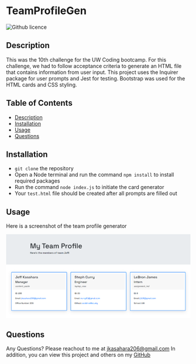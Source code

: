 # TeamProfileGen

![Github licence](http://img.shields.io/badge/license-MIT-blue.svg)
  
  
## Description
This was the 10th challenge for the UW Coding bootcamp.  For this challenge, we had to follow acceptance criteria to generate an HTML file that contains 
information from user input. This project uses the Inquirer package for user prompts and Jest for testing. Bootstrap was used for the HTML cards and CSS styling.
  
## Table of Contents
* [Description](#description)
* [Installation](#installation)
* [Usage](#usage)
* [Questions](#questions)
  
## Installation
* ``git clone`` the repository
* Open a Node terminal and run the command ``npm install`` to install required packages
* Run the command ``node index.js`` to initiate the card generator
* Your ``test.html`` file should be created after all prompts are filled out
  
## Usage
Here is a screenshot of the team profile generator

![](./dist/screenshot.png)
  
## Questions
Any Questions? Please reachout to me at jkasahara206@gmail.com
In addition, you can view this project and others on my [GitHub](https://github.com/CodeJeffK)
